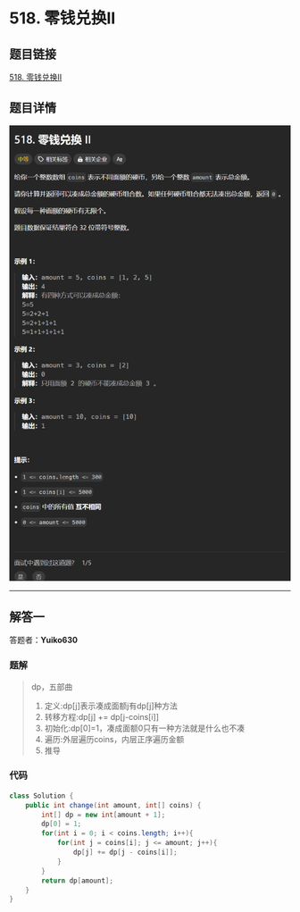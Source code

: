 # 518. 零钱兑换II
## 题目链接  
[518. 零钱兑换II](https://leetcode.cn/problems/coin-change-ii/description/)
## 题目详情
![题目图片](Img/518.png)

***
## 解答一
答题者：**Yuiko630**

### 题解
>dp，五部曲
>1. 定义:dp[j]表示凑成面额j有dp[j]种方法
>2. 转移方程:dp[j] += dp[j-coins[i]]
>3. 初始化:dp[0]=1，凑成面额0只有一种方法就是什么也不凑
>4. 遍历:外层遍历coins，内层正序遍历金额
>5. 推导

### 代码
``` Java
class Solution {
    public int change(int amount, int[] coins) {
        int[] dp = new int[amount + 1];
        dp[0] = 1;
        for(int i = 0; i < coins.length; i++){
            for(int j = coins[i]; j <= amount; j++){
                dp[j] += dp[j - coins[i]];
            }
        }
        return dp[amount];
    }
}
```